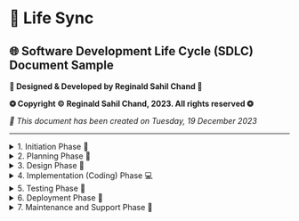 # 🚀 **Life Sync**

## 🌐 Software Development Life Cycle (SDLC) Document Sample

**💠 Designed & Developed by Reginald Sahil Chand 💠**

**❂ Copyright © Reginald Sahil Chand, 2023. All rights reserved ❂**

*📆 This document has been created on Tuesday, 19 December 2023*

---

<details>
  <summary>1. Initiation Phase 🚀</summary>

  <details>
    <summary>1.1 Project Proposal 📑</summary>

    **Overview:**
   
    The project proposal outlines the purpose, goals, and objectives of the [Project Name] project.
    It provides a high-level overview of the problem statement and the proposed solution.
   

    **Key Deliverables:**
   
    - Project goals and objectives
    - Problem statement
    - High-level solution proposal
   
  </details>

  <details>
    <summary>1.2 Project Plan 📅</summary>

    **Overview:**
   
    The project plan details the timeline, milestones, resource allocation, and responsibilities for the [Project Name] project.
   

    **Key Deliverables:**
   
    - Project timeline with milestones
    - Resource allocation plan
    - Responsibilities matrix
   
  </details>
</details>


<details>
  <summary>2. Planning Phase 📝</summary>

  <details>
    <summary>2.1 Features Document 📄</summary>

    **Overview:**
   
    The features document lists and describes the functionalities and features that the [Project Name] application will include.
   

    **Key Deliverables:**
   
    - Comprehensive list of features
    - Detailed descriptions for each feature
   
  </details>

  <details>
    <summary>2.2 Application Document 📄</summary>

    **Overview:**
   
    The application document provides a detailed description of the overall application, including user personas, use cases, and user flows.
   

    **Key Deliverables:**
   
    - User personas
    - Use cases
    - User flow diagrams
   
  </details>

  <details>
    <summary>2.3 Requirements Document 📄</summary>

    **Overview:**
   
    The requirements document outlines the functional and non-functional requirements of the [Project Name] project.
   

    **Key Deliverables:**
   
    - Functional requirements
    - Non-functional requirements
    - System constraints
   
  </details>

  <details>
    <summary>2.4 SDLC Document 📄</summary>

    **Overview:**
   
    The SDLC document provides an overview of the software development life cycle methodology chosen for the [Project Name] project. It includes details about project scope, objectives, and methodologies.
   

    **Key Deliverables:**
   
    - Project scope
    - SDLC methodology details
    - Project objectives and goals
   
  </details>
</details>

<details>
  <summary>3. Design Phase 🎨</summary>

  <details>
    <summary>3.1 Technical Specification 📄</summary>

    **Overview:**
   
    The technical specification document outlines the technical requirements, tools, technologies, and infrastructure needed for the [Project Name] project.
   

    **Key Deliverables:**
   
    - Technical requirements
    - Technology stack
    - Infrastructure specifications
   
  </details>

  <details>
    <summary>3.2 Architecture Design 📄</summary>

    **Overview:**
   
    The architecture design document provides a high-level overview of the system architecture, components, and data flow.
   

    **Key Deliverables:**
   
    - System architecture diagram
    - Component details
    - Data flow diagrams
   
  </details>

  <details>
    <summary>3.3 User Interface (UI) Design 📄</summary>

    **Overview:**
   
    The UI design document includes wireframes, mockups, and design principles for the user interface of the [Project Name] application.
   

    **Key Deliverables:**
   
    - Wireframes
    - Mockups
    - Design principles
   
  </details>

  <details>
    <summary>3.4 Database Schema 📄</summary>

    **Overview:**
   
    The database schema document outlines the structure of the database, relationships between entities, and data entities.
   

    **Key Deliverables:**
   
    - Database structure diagram
    - Entity-relationship model
    - Data entity details
   
  </details>

  <details>
    <summary>3.5 SDLC Document 📄</summary>

    **Overview:**
   
    The SDLC document for the design phase provides details about design rationale, decisions, and considerations.
   

    **Key Deliverables:**
   
    - Design rationale
    - Design decisions
    - Considerations for future development
   
  </details>
</details>

<details>
  <summary>4. Implementation (Coding) Phase 💻</summary>

  <details>
    <summary>4.1 Source Code 💻</summary>

    **Overview:**
   
    The source code includes the actual codebase for the [Project Name] application.
   

    **Key Deliverables:**
   
    - Codebase files and directories
    - Version control information
   
  </details>

  <details>
    <summary>4.2 Code Documentation 💻</summary>

    **Overview:**
   
    The code documentation includes comments and documentation within the source code for better understanding.
   

    **Key Deliverables:**
   
    - In-code comments
    - Documentation for key functions and modules
   
  </details>

  <details>
    <summary>4.3 Unit Tests 💻</summary>

    **Overview:**
   
    Unit tests are created to test individual components and functions for correctness.
   

    **Key Deliverables:**
   
    - Unit test cases
    - Test results
   
  </details>

  <details>
    <summary>4.4 SDLC Document 📄</summary>

    **Overview:**
   
    The SDLC document for the implementation phase details coding standards, version control procedures, and developer guidelines.
   

    **Key Deliverables:**
   
    - Coding standards
    - Version control procedures
    - Developer guidelines
   
  </details>
</details>

<details>
  <summary>5. Testing Phase 🧪</summary>

  <details>
    <summary>5.1 Testing Plan 📑</summary>

    **Overview:**
   
    The testing plan outlines the strategy for testing, including types of testing, test environments, and resources.
   

    **Key Deliverables:**
   
    - Testing strategy
    - Test environment details
    - Resource allocation for testing
   
  </details>

  <details>
    <summary>5.2 Test Cases 📑</summary>

    **Overview:**
   
    Test cases provide detailed scenarios, expected outcomes, and steps to reproduce for testing.
   

    **Key Deliverables:**
   
    - Detailed test cases
    - Expected outcomes
    - Steps to reproduce
   
  </details>

  <details>
    <summary>5.3 Test Results 📑</summary>

    **Overview:**
   
    Test results document the outcomes of testing, including successful tests and identified issues.
   

    **Key Deliverables:**
   
    - Test summary
    - Successful test cases
    - Identified issues
   
  </details>

  <details>
    <summary>5.4 Bug Tracking 📑</summary>

    **Overview:**
   
    Bug tracking documents details about reported and resolved bugs during testing.
   

    **Key Deliverables:**
   
    - List of reported bugs
    - Resolved bugs
    - Bug tracking information
   
  </details>

  <details>
    <summary>5.5 SDLC Document 📄</summary>

    **Overview:**
   
    The SDLC document for the testing phase summarizes testing activities, lessons learned, and recommendations.
   

    **Key Deliverables:**
   
    - Testing summary
    - Lessons learned
    - Recommendations for future testing
   
  </details>
</details>

<details>
  <summary>6. Deployment Phase 🚀</summary>

  <details>
    <summary>6.1 Deployment Document 📑</summary>

    **Overview:**
   
    The deployment document provides instructions for deploying the [Project Name] application to a production environment.
   

    **Key Deliverables:**
   
    - Deployment instructions
    - Configuration details
   
  </details>

  <details>
    <summary>6.2 Release Notes 📑</summary>

    **Overview:**
   
    Release notes document changes, new features, and bug fixes in the deployed version.
   

    **Key Deliverables:**
   
    - Change log
    - New features
    - Bug fixes
   
  </details>

  <details>
    <summary>6.3 Monitoring and Analytics Configuration 📑</summary>

    **Overview:**
   
    This document outlines the configuration of monitoring tools and analytics for the deployed application.
   

    **Key Deliverables:**
   
    - Monitoring setup details
    - Analytics configuration
   
  </details>

  <details>
    <summary>6.4 SDLC Document 📄</summary>

    **Overview:**
   
    The SDLC document for the deployment phase includes details about the deployment process, post-deployment feedback, and recommendations.
   

    **Key Deliverables:**
   
    - Deployment details
    - Post-deployment feedback
    - Recommendations for future deployments
   
  </details>
</details>

<details>
  <summary>7. Maintenance and Support Phase 🔧</summary>

  <details>
    <summary>7.1 User Guide 📑</summary>

    **Overview:**
   
    The user guide provides comprehensive documentation for end-users on how to use the [Project Name] application.
   

    **Key Deliverables:**
   
    - User guide documentation
    - Step-by-step instructions
   
  </details>

  <details>
    <summary>7.2 Troubleshooting Guide 📑</summary>

    **Overview:**
   
    The troubleshooting guide includes instructions for diagnosing and resolving common issues encountered by users.
   

    **Key Deliverables:**
   
    - Common issues
    - Troubleshooting steps
    - Resolution instructions
   
  </details>

  <details>
    <summary>7.3 API Documentation (if applicable) 📑</summary>

    **Overview:**
   
    API documentation provides details on APIs used or provided by the [Project Name] application.
   

    **Key Deliverables:**
   
    - API endpoints
    - Request/response format
    - Authentication details
   
  </details>

  <details>
    <summary>7.4 SDLC Document 📄</summary>

    **Overview:**
   
    The final SDLC document summarizes lessons learned, ongoing improvement strategies, and future plans for maintenance and support.
   

    **Key Deliverables:**
   
    - Lessons learned
    - Ongoing improvement strategies
    - Future plans for maintenance and support
   
  </details>
</details>

